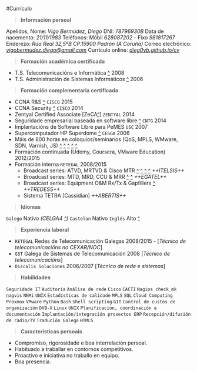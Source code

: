 #Currículo

>**Información persoal**

Apelidos, Nome:		*Vigo Bermúdez, Diego*
DNI:				*78796930B*
Data de nacemento:	*21/11/1983*
Teléfonos:			Móbil *628087202* - Fixo *981817267*
Enderezo:			*Rúa Real 32,5ºB CP.15900 Padrón (A Coruña)*
Correo electrónico: *[vigobermudez.diego@gmail.com](mailto:vigobermudez.diego@gmail.com)*
Currículo online:	*[dieg0vb.github.io/cv](http://dieg0vb.github.io/cv)*


>**Formación académica certificada**

- T.S. Telecomunicacións e Informática	[^](http://dieg0vb.github.io/cv/ts_tsi.pdf)			2008
- T.S. Administración de Sistemas Informáticos [^](http://dieg0vb.github.io/cv/ts_asi.pdf)	2006

>**Formación complementaria certificada**

- CCNA R&S [^](http://dieg0vb.github.io/cv/CCNA-RS.pdf) `CISCO` 							2015
- CCNA Security [^](http://dieg0vb.github.io/cv/CCNA-S.pdf) `CISCO`							2014
- Zentyal Certified Associate [ZeCA[^](http://dieg0vb.github.io/cv/zentyal.pdf)] `ZENTYAL` 2014
- Seguridade empresarial baseada en software libre [^](http://dieg0vb.github.io/cv/SecUNIX.pdf) `CNTG`       	2014
- Implantacións de Software Libre para PeMES `USC`			2007
- Supercomputador HP Superdome [^](http://dieg0vb.github.io/cv/HP-Superdome.pdf) `CESGA` 					2006
- Máis de 800 horas en coloquios/seminarios (QoS, MPLS, WMware, SDN, Varnish, JS) [^](http://dieg0vb.github.io/cv/seminario1.pdf) [^](http://dieg0vb.github.io/cv/seminario2.pdf) [^](http://dieg0vb.github.io/cv/seminario3.pdf) [^](http://dieg0vb.github.io/cv/seminario4.pdf) [^](http://dieg0vb.github.io/cv/html5.pdf)
- Formación continuada (Udemy, Coursera, VMware Education) 		2012/2015
- Formación interna `RETEGAL`						2008/2015
	- Broadcast series: ATVD, MRTVD & Cisco MTR	 [^](http://dieg0vb.github.io/cv/ITELSIS1.pdf) [^](http://dieg0vb.github.io/cv/ITELSIS2.pdf) [^](http://dieg0vb.github.io/cv/ITELSIS3.pdf) [^](http://dieg0vb.github.io/cv/ITELSIS4.pdf)			*++ITELSIS++*
	- Broadcast series: MTD, MRD, CCU & MRR	 [^](http://dieg0vb.github.io/cv/EGATEL1.pdf) [^](http://dieg0vb.github.io/cv/EGATEL2.pdf)			*++EGATEL++*
	- Broadcast series: Equipment O&M Rx/Tx & Gapfillers  [^](http://dieg0vb.github.io/cv/TRedes1.pdf)		*++TREDESS++*
	- Sistema TETRA [Cassidian]		*++ABERTIS++*


>**Idiomas**

`Galego`	Nativo _(CELGA4 [^](http://dieg0vb.github.io/cv/celga.pdf))_
`Castelan`  Nativo
`Inglés`	Alto  [^](http://dieg0vb.github.io/cv/first.pdf)

>**Experiencia laboral**

- `RETEGAL` Redes de Telecomunicación Galegas 				2008/2015 - [_Técnico de telecomunicacións no CEXAR/NOC_]
- `GST`  Galega de Sistemas de Telecomunicación 			2008 [_Técnico de telecomunicacións_]
- `Discalis Soluciones`  			     					2006/2007 [_Técnico de rede e sistemas_]

>**Habilidades**


`Seguridade IT` `Auditoría` `Análise de rede` `Cisco` `CACTI` `Nagios check_mk nagvis` `NNMi` `UNIX` `Estadísticas de calidade` `MPLS`  `SQL` `Cloud Computing` `Proxmox` `VMware` `Python` `Bash` `Shell scripting` `GIT` `Control de custos de organización` `DVB-X` `Linux` `UNIX` `Planificación, coordinación e documentación` `Implantación/integración proxectos ERP` `Recepción/difusión de radio/TV` `Tradución Galego` `HTML5`

>**Características persoais**

- Compromiso, rigorosidade e boa interrelación persoal.
- Habituado a traballar en contornos competitivos.
- Proactivo e iniciativa no traballo en equipo.
- Boa presencia.